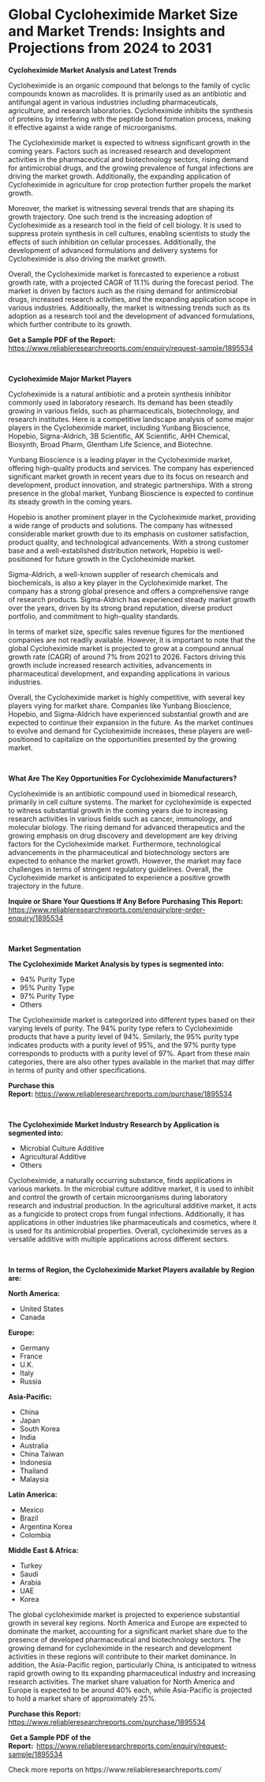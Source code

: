 <p><h1>Global Cycloheximide Market Size and Market Trends: Insights and Projections from 2024 to 2031</h1></p><p><strong>Cycloheximide Market Analysis and Latest Trends</strong></p>
<p><p>Cycloheximide is an organic compound that belongs to the family of cyclic compounds known as macrolides. It is primarily used as an antibiotic and antifungal agent in various industries including pharmaceuticals, agriculture, and research laboratories. Cycloheximide inhibits the synthesis of proteins by interfering with the peptide bond formation process, making it effective against a wide range of microorganisms.</p><p>The Cycloheximide market is expected to witness significant growth in the coming years. Factors such as increased research and development activities in the pharmaceutical and biotechnology sectors, rising demand for antimicrobial drugs, and the growing prevalence of fungal infections are driving the market growth. Additionally, the expanding application of Cycloheximide in agriculture for crop protection further propels the market growth.</p><p>Moreover, the market is witnessing several trends that are shaping its growth trajectory. One such trend is the increasing adoption of Cycloheximide as a research tool in the field of cell biology. It is used to suppress protein synthesis in cell cultures, enabling scientists to study the effects of such inhibition on cellular processes. Additionally, the development of advanced formulations and delivery systems for Cycloheximide is also driving the market growth.</p><p>Overall, the Cycloheximide market is forecasted to experience a robust growth rate, with a projected CAGR of 11.1% during the forecast period. The market is driven by factors such as the rising demand for antimicrobial drugs, increased research activities, and the expanding application scope in various industries. Additionally, the market is witnessing trends such as its adoption as a research tool and the development of advanced formulations, which further contribute to its growth.</p></p>
<p><strong>Get a Sample PDF of the Report:&nbsp;</strong> <a href="https://www.reliableresearchreports.com/enquiry/request-sample/1895534">https://www.reliableresearchreports.com/enquiry/request-sample/1895534</a></p>
<p>&nbsp;</p>
<p><strong>Cycloheximide Major Market Players</strong></p>
<p><p>Cycloheximide is a natural antibiotic and a protein synthesis inhibitor commonly used in laboratory research. Its demand has been steadily growing in various fields, such as pharmaceuticals, biotechnology, and research institutes. Here is a competitive landscape analysis of some major players in the Cycloheximide market, including Yunbang Bioscience, Hopebio, Sigma-Aldrich, 3B Scientific, AK Scientific, AHH Chemical, Biosynth, Broad Pharm, Glentham Life Science, and Biotechne.</p><p>Yunbang Bioscience is a leading player in the Cycloheximide market, offering high-quality products and services. The company has experienced significant market growth in recent years due to its focus on research and development, product innovation, and strategic partnerships. With a strong presence in the global market, Yunbang Bioscience is expected to continue its steady growth in the coming years.</p><p>Hopebio is another prominent player in the Cycloheximide market, providing a wide range of products and solutions. The company has witnessed considerable market growth due to its emphasis on customer satisfaction, product quality, and technological advancements. With a strong customer base and a well-established distribution network, Hopebio is well-positioned for future growth in the Cycloheximide market.</p><p>Sigma-Aldrich, a well-known supplier of research chemicals and biochemicals, is also a key player in the Cycloheximide market. The company has a strong global presence and offers a comprehensive range of research products. Sigma-Aldrich has experienced steady market growth over the years, driven by its strong brand reputation, diverse product portfolio, and commitment to high-quality standards.</p><p>In terms of market size, specific sales revenue figures for the mentioned companies are not readily available. However, it is important to note that the global Cycloheximide market is projected to grow at a compound annual growth rate (CAGR) of around 7% from 2021 to 2026. Factors driving this growth include increased research activities, advancements in pharmaceutical development, and expanding applications in various industries.</p><p>Overall, the Cycloheximide market is highly competitive, with several key players vying for market share. Companies like Yunbang Bioscience, Hopebio, and Sigma-Aldrich have experienced substantial growth and are expected to continue their expansion in the future. As the market continues to evolve and demand for Cycloheximide increases, these players are well-positioned to capitalize on the opportunities presented by the growing market.</p></p>
<p>&nbsp;</p>
<p><strong>What Are The Key Opportunities For Cycloheximide Manufacturers?</strong></p>
<p><p>Cycloheximide is an antibiotic compound used in biomedical research, primarily in cell culture systems. The market for cycloheximide is expected to witness substantial growth in the coming years due to increasing research activities in various fields such as cancer, immunology, and molecular biology. The rising demand for advanced therapeutics and the growing emphasis on drug discovery and development are key driving factors for the Cycloheximide market. Furthermore, technological advancements in the pharmaceutical and biotechnology sectors are expected to enhance the market growth. However, the market may face challenges in terms of stringent regulatory guidelines. Overall, the Cycloheximide market is anticipated to experience a positive growth trajectory in the future.</p></p>
<p><strong>Inquire or Share Your Questions If Any Before Purchasing This Report:</strong> <a href="https://www.reliableresearchreports.com/enquiry/pre-order-enquiry/1895534">https://www.reliableresearchreports.com/enquiry/pre-order-enquiry/1895534</a></p>
<p>&nbsp;</p>
<p><strong>Market Segmentation</strong></p>
<p><strong>The Cycloheximide Market Analysis by types is segmented into:</strong></p>
<p><ul><li>94% Purity Type</li><li>95% Purity Type</li><li>97% Purity Type</li><li>Others</li></ul></p>
<p><p>The Cycloheximide market is categorized into different types based on their varying levels of purity. The 94% purity type refers to Cycloheximide products that have a purity level of 94%. Similarly, the 95% purity type indicates products with a purity level of 95%, and the 97% purity type corresponds to products with a purity level of 97%. Apart from these main categories, there are also other types available in the market that may differ in terms of purity and other specifications.</p></p>
<p><strong>Purchase this Report:&nbsp;</strong><a href="https://www.reliableresearchreports.com/purchase/1895534">https://www.reliableresearchreports.com/purchase/1895534</a></p>
<p>&nbsp;</p>
<p><strong>The Cycloheximide Market Industry Research by Application is segmented into:</strong></p>
<p><ul><li>Microbial Culture Additive</li><li>Agricultural Additive</li><li>Others</li></ul></p>
<p><p>Cycloheximide, a naturally occurring substance, finds applications in various markets. In the microbial culture additive market, it is used to inhibit and control the growth of certain microorganisms during laboratory research and industrial production. In the agricultural additive market, it acts as a fungicide to protect crops from fungal infections. Additionally, it has applications in other industries like pharmaceuticals and cosmetics, where it is used for its antimicrobial properties. Overall, cycloheximide serves as a versatile additive with multiple applications across different sectors.</p></p>
<p>&nbsp;</p>
<p><strong>In terms of Region, the Cycloheximide Market Players available by Region are:</strong></p>
<p>
    <p> <strong> North America: </strong>
        <ul>
            <li>United States</li>
            <li>Canada</li>
        </ul>
        </p> 
    <p> <strong> Europe: </strong>
        <ul>
            <li>Germany</li>
            <li>France</li>
            <li>U.K.</li>
            <li>Italy</li>
            <li>Russia</li>
        </ul>
        </p> 
    <p> <strong> Asia-Pacific: </strong>
        <ul>
            <li>China</li>
            <li>Japan</li>
            <li>South Korea</li>
            <li>India</li>
            <li>Australia</li>
            <li>China Taiwan</li>
            <li>Indonesia</li>
            <li>Thailand</li>
            <li>Malaysia</li>
        </ul>
        </p> 
    <p> <strong> Latin America: </strong>
        <ul>
            <li>Mexico</li>
            <li>Brazil</li>
            <li>Argentina Korea</li>
            <li>Colombia</li>
        </ul>
        </p> 
    <p> <strong> Middle East & Africa: </strong>
        <ul>
            <li>Turkey</li>
            <li>Saudi</li>
            <li>Arabia</li>
            <li>UAE</li>
            <li>Korea</li>
        </ul>
    </p>
    </p>
<p><p>The global cycloheximide market is projected to experience substantial growth in several key regions. North America and Europe are expected to dominate the market, accounting for a significant market share due to the presence of developed pharmaceutical and biotechnology sectors. The growing demand for cycloheximide in the research and development activities in these regions will contribute to their market dominance. In addition, the Asia-Pacific region, particularly China, is anticipated to witness rapid growth owing to its expanding pharmaceutical industry and increasing research activities. The market share valuation for North America and Europe is expected to be around 40% each, while Asia-Pacific is projected to hold a market share of approximately 25%.</p></p>
<p><strong>Purchase this Report: </strong><a href="https://www.reliableresearchreports.com/purchase/1895534">https://www.reliableresearchreports.com/purchase/1895534</a></p>
<p>&nbsp;<strong>Get a Sample PDF of the Report:&nbsp;&nbsp;</strong><a href="https://www.reliableresearchreports.com/enquiry/request-sample/1895534">https://www.reliableresearchreports.com/enquiry/request-sample/1895534</a></p>
<p><strong></strong></p>
<p>Check more reports on https://www.reliableresearchreports.com/</p>